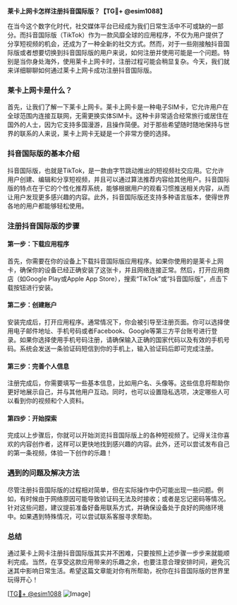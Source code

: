 **莱卡上网卡怎样注册抖音国际版？【TG💪+ @esim1088】**

在当今这个数字化时代，社交媒体平台已经成为我们日常生活中不可或缺的一部分。而抖音国际版（TikTok）作为一款风靡全球的应用程序，不仅为用户提供了分享短视频的机会，还成为了一种全新的社交方式。然而，对于一些刚接触抖音国际版或者想要切换到抖音国际版的用户来说，如何注册并使用可能是一个问题。特别是当你身处海外，使用莱卡上网卡时，注册过程可能会稍显复杂。今天，我们就来详细聊聊如何通过莱卡上网卡成功注册抖音国际版。

### 莱卡上网卡是什么？

首先，让我们了解一下莱卡上网卡。莱卡上网卡是一种电子SIM卡，它允许用户在全球范围内连接互联网，无需更换实体SIM卡。这种卡非常适合经常旅行或居住在国外的人士，因为它支持多国漫游，且操作简便。对于那些希望随时随地保持与世界的联系的人来说，莱卡上网卡无疑是一个非常方便的选择。

### 抖音国际版的基本介绍

抖音国际版，也就是TikTok，是一款由字节跳动推出的短视频社交应用。它允许用户创建、编辑和分享短视频，并且可以通过算法推荐内容给其他用户。抖音国际版的特点在于它的个性化推荐系统，能够根据用户的观看习惯推送相关内容，从而让用户发现更多感兴趣的内容。此外，抖音国际版还支持多种语言版本，使得世界各地的用户都能够轻松使用。

### 注册抖音国际版的步骤

#### 第一步：下载应用程序
首先，你需要在你的设备上下载抖音国际版应用程序。如果你使用的是莱卡上网卡，确保你的设备已经正确安装了这张卡，并且网络连接正常。然后，打开应用商店（如Google Play或Apple App Store），搜索“TikTok”或“抖音国际版”，点击下载按钮进行安装。

#### 第二步：创建账户
安装完成后，打开应用程序。通常情况下，你会被引导至注册页面。你可以选择使用电子邮件地址、手机号码或者Facebook、Google等第三方平台账号进行登录。如果你选择使用手机号码注册，请确保输入正确的国家代码以及有效的手机号码。系统会发送一条验证码短信到你的手机上，输入验证码后即可完成注册。

#### 第三步：完善个人信息
注册完成后，你需要填写一些基本信息，比如用户名、头像等。这些信息将帮助你更好地展示自己，并与其他用户互动。同时，也可以设置隐私选项，决定哪些人可以看到你的视频和个人资料。

#### 第四步：开始探索
完成以上步骤后，你就可以开始浏览抖音国际版上的各种短视频了。记得关注你喜欢的内容创作者，这样可以更快地找到感兴趣的内容。此外，还可以尝试发布自己的第一条视频，体验一下创作的乐趣！

### 遇到的问题及解决方法

尽管注册抖音国际版的过程相对简单，但在实际操作中仍可能出现一些问题。例如，有时候由于网络原因可能导致验证码无法及时接收；或者是忘记密码等情况。针对这些问题，建议提前准备好备用联系方式，并确保设备处于良好的网络环境中。如果遇到特殊情况，可以尝试联系客服寻求帮助。

### 总结

通过莱卡上网卡注册抖音国际版其实并不困难，只要按照上述步骤一步步来就能顺利完成。当然，在享受这款应用带来的乐趣之余，也要注意合理安排时间，避免沉迷其中影响日常生活。希望这篇文章能对你有所帮助，祝你在抖音国际版的世界里玩得开心！

[[TG💪+ @esim1088](https://t.me/s/esim1088) ![Image](https://i.postimg.cc/4NQfJmqS/Snipaste-2025-05-13-00-14-12.png)]